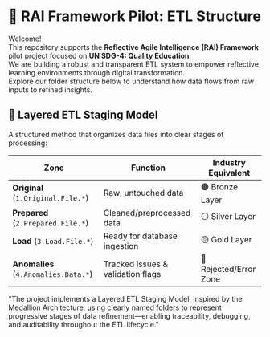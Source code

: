 
# 📂 RAI Framework Pilot: ETL Structure

Welcome!  
This repository supports the **Reflective Agile Intelligence (RAI) Framework** pilot project focused on **UN SDG-4: Quality Education**.  
We are building a robust and transparent ETL system to empower reflective learning environments through digital transformation.  
Explore our folder structure below to understand how data flows from raw inputs to refined insights.


## 🧱 Layered ETL Staging Model  
A structured method that organizes data files into clear stages of processing:



| Zone                                 | Function                          | Industry Equivalent    |
| ------------------------------------ | --------------------------------- | ---------------------- |
| **Original** (`1.Original.File.*`)   | Raw, untouched data               | 🟤 Bronze Layer        |
| **Prepared** (`2.Prepared.File.*`)   | Cleaned/preprocessed data         | ⚪ Silver Layer         |
| **Load** (`3.Load.File.*`)           | Ready for database ingestion      | 🟡 Gold Layer          |
| **Anomalies** (`4.Anomalies.Data.*`) | Tracked issues & validation flags | 🔴 Rejected/Error Zone |

"The project implements a Layered ETL Staging Model, inspired by the Medallion Architecture, using clearly named folders to represent progressive stages of data refinement—enabling traceability, debugging, and auditability throughout the ETL lifecycle."
